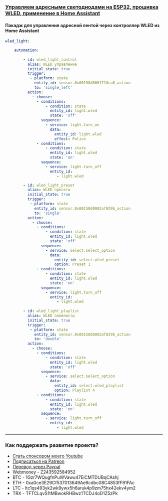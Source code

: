 ### [Управляем адресными светодиодами на ESP32, прошивка WLED, применение в Home Assistant](https://youtu.be/QrwpbsMGq_s)

#### Пакадж для управления адресной лентой через контроллер WLED из Home Assistant

```yaml
wled_light:

    automation:
    
        - id: wled_light_control
          alias: WLED управление
          initial_state: true
          trigger:       
           - platform: state
             entity_id: sensor.0x00158d0001718ca8_action
             to: 'single_left'
          action:
            - choose:
              - conditions:
                  - condition: state
                    entity_id: light.wled
                    state: 'off'
                sequence:
                  - service: light.turn_on
                    data:
                      entity_id: light.wled
                      effect: Police
              - conditions:
                  - condition: state
                    entity_id: light.wled
                    state: 'on'
                sequence:
                  - service: light.turn_off
                    entity_id: 
                       - light.wled

        - id: wled_light_preset
          alias: WLED пресеты
          initial_state: true
          trigger:       
           - platform: state
             entity_id: sensor.0x00158d0002af829b_action
             to: 'single'
          action:
            - choose:
              - conditions:
                  - condition: state
                    entity_id: light.wled
                    state: 'off'
                sequence:
                  - service: select.select_option
                    data:
                      entity_id: select.wled_preset
                      option: Preset 1
              - conditions:
                  - condition: state
                    entity_id: light.wled
                    state: 'on'
                sequence:
                  - service: light.turn_off
                    entity_id: 
                       - light.wled
                       
        - id: wled_light_playlist
          alias: WLED плейлисты
          initial_state: true
          trigger:       
           - platform: state
             entity_id: sensor.0x00158d0002af829b_action
             to: 'double'
          action:
            - choose:
              - conditions:
                  - condition: state
                    entity_id: light.wled
                    state: 'off'
                sequence:
                  - service: select.select_option
                    data:
                      entity_id: select.wled_playlist
                      option: Playlist 4
              - conditions:
                  - condition: state
                    entity_id: light.wled
                    state: 'on'
                sequence:
                  - service: light.turn_off
                    entity_id: 
                       - light.wled
```

____
### Как поддержать развитие проекта?
* [Стать спонсором моего Youtube](http://kvazis.link/sponsorship)
* [Подписаться на Patreon](http://kvazis.link/patreon)
* [Перевод через Paypal](http://kvazis.link/paypal)
* Webmoney - Z243592584952
* BTC - 1Gzr7WQugfnPuWVawu47EiCMTDUBqCAshj
* ETH - 0xa0ce3E29Cf537013649Ae9cdbc08C4853fF91FAc
* LTC - ltc1qs493yk2wk9ywx5h6aruk4p9zm75hx42ekv4ym2
* TRX - TFTCLqvS1tMBwokRHBwz1TCDJ4oD1Z5zPk